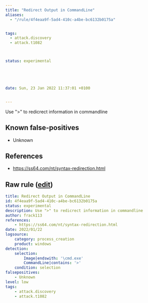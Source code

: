 ```yaml
---
title: "Redirect Output in CommandLine"
aliases:
  - "/rule/4f4eaa9f-5ad4-410c-a4be-bc6132b0175a"


tags:
  - attack.discovery
  - attack.t1082



status: experimental





date: Sun, 23 Jan 2022 11:37:01 +0100


---
```


Use ">" to redicrect information in commandline

<!--more-->


## Known false-positives

* Unknown



## References

* https://ss64.com/nt/syntax-redirection.html


## Raw rule ([edit](https://github.com/SigmaHQ/sigma/edit/master/rules/windows/process_creation/proc_creation_win_cmd_redirect.yml))
```yaml
title: Redirect Output in CommandLine
id: 4f4eaa9f-5ad4-410c-a4be-bc6132b0175a
status: experimental
description: Use ">" to redicrect information in commandline
author: frack113
references:
    - https://ss64.com/nt/syntax-redirection.html
date: 2022/01/22
logsource:
    category: process_creation
    product: windows
detection:
    selection:
        Image|endswith: '\cmd.exe'
        CommandLine|contains: '>'
    condition: selection
falsepositives:
    - Unknown
level: low
tags:
    - attack.discovery
    - attack.t1082

```

